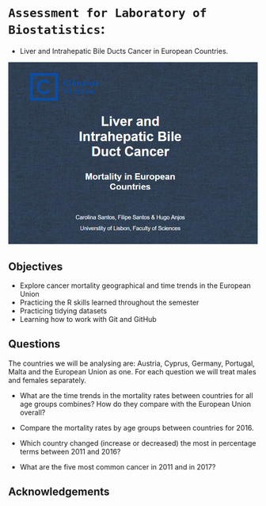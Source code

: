 # `Assessment for Laboratory of Biostatistics`:
* Liver and Intrahepatic Bile Ducts Cancer in European Countries. 

<div>
<img src="preview.png">
</div>

## Objectives
* Explore cancer mortality geographical and time trends in the European Union
* Practicing the R skills learned throughout the semester 
* Practicing tidying datasets 
* Learning how to work with Git and GitHub

## Questions
The countries we will be analysing are: Austria, Cyprus, Germany, Portugal, Malta and the European Union as one. For each question we will treat males and females separately.

+ What are the time trends in the mortality rates between countries for all age groups combines? How do they compare with the European Union overall?

+ Compare the mortality rates by age groups between countries for 2016.

+ Which country changed (increase or decreased) the most in percentage terms between 2011 and 2016?

+ What are the five most common cancer in 2011 and in 2017?

## Acknowledgements




